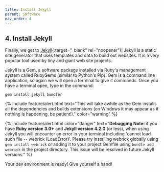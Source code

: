 ```yaml
---
title: Install Jekyll
parent: Software
nav_order: 4
---
```


## 4. Install Jekyll

Finally, we get to [Jekyll](https://jekyllrb.com/){:target="_blank" rel="noopener"}!
Jekyll is a static site generator that uses templates and data to build out websites. 
It is a very popular tool used by tiny and giant web site projects. 

Jekyll is a Gem, a software package installed via Ruby's management system called RubyGems (similar to Python's Pip). 
Gem is a command line application, so again we will open a terminal to give it commands.
Once you have a terminal open, type in the command:

`gem install jekyll bundler`

{% include feature/alert.html text="This will take awhile as the Gem installs all the dependencies and builds extensions (on Windows it may appear as if nothing is happening, be patient!)." color="warning" %}

{% include feature/alert.html color="danger" text="**Debugging Note:** if you have **Ruby version 3.0+** and **Jekyll version 4.2.0** (or less), when using Jekyll you will encounter an error in your terminal including 'cannot load such file -- webrick (LoadError)'.
Please try installing webrick globally using `gem install webrick` *or* adding it to your project Gemfile using `bundle add webrick` in the project directory.
This issue will be resolved in future Jekyll versions." %}

Your dev environment is ready! Give yourself a hand!
